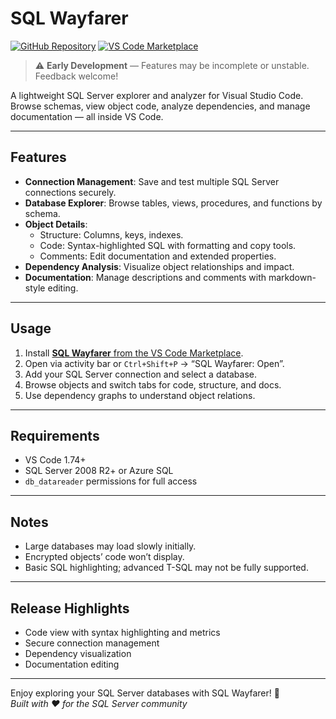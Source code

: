 # SQL Wayfarer

[![GitHub Repository](https://img.shields.io/badge/-GitHub-181717?style=for-the-badge&logo=github&logoColor=white)](https://github.com/intarynx/sqlwayfarer)
[![VS Code Marketplace](https://img.shields.io/badge/-VS%20Code%20Marketplace-007ACC?style=for-the-badge&logo=visualstudiocode&logoColor=white)](https://marketplace.visualstudio.com/items?itemName=intarynx.sqlwayfarer)

> ⚠️ **Early Development** — Features may be incomplete or unstable. Feedback welcome!

A lightweight SQL Server explorer and analyzer for Visual Studio Code. Browse schemas, view object code, analyze dependencies, and manage documentation — all inside VS Code.

---

## Features

- **Connection Management**: Save and test multiple SQL Server connections securely.
- **Database Explorer**: Browse tables, views, procedures, and functions by schema.
- **Object Details**:
  - Structure: Columns, keys, indexes.
  - Code: Syntax-highlighted SQL with formatting and copy tools.
  - Comments: Edit documentation and extended properties.
- **Dependency Analysis**: Visualize object relationships and impact.
- **Documentation**: Manage descriptions and comments with markdown-style editing.

---

## Usage

1. Install [**SQL Wayfarer** from the VS Code Marketplace](https://marketplace.visualstudio.com/items?itemName=intarynx.sqlwayfarer).  
2. Open via activity bar or `Ctrl+Shift+P` → “SQL Wayfarer: Open”.  
3. Add your SQL Server connection and select a database.  
4. Browse objects and switch tabs for code, structure, and docs.  
5. Use dependency graphs to understand object relations.

---

## Requirements

- VS Code 1.74+  
- SQL Server 2008 R2+ or Azure SQL  
- `db_datareader` permissions for full access

---

## Notes

- Large databases may load slowly initially.  
- Encrypted objects’ code won’t display.  
- Basic SQL highlighting; advanced T-SQL may not be fully supported.

---

## Release Highlights

- Code view with syntax highlighting and metrics  
- Secure connection management  
- Dependency visualization  
- Documentation editing  

---

Enjoy exploring your SQL Server databases with SQL Wayfarer! 🧭  
*Built with ❤️ for the SQL Server community*  
